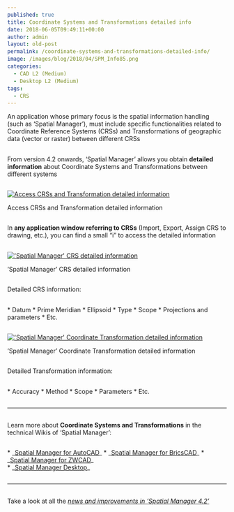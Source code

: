 ```yaml
---
published: true
title: Coordinate Systems and Transformations detailed info
date: 2018-06-05T09:49:11+00:00
author: admin
layout: old-post
permalink: /coordinate-systems-and-transformations-detailed-info/
image: /images/blog/2018/04/SPM_Info85.png
categories:
  - CAD L2 (Medium)
  - Desktop L2 (Medium)
tags:
  - CRS
---
```

<p>
  An application whose primary focus is the spatial information handling (such as &#8216;Spatial Manager&#8217;), must include specific functionalities related to Coordinate Reference Systems (CRSs) and Transformations of geographic data (vector or raster) between different CRSs
</p>

<!--more-->

<h2></h2>
<p>
  From version 4.2 onwards, &#8216;Spatial Manager&#8217; allows you obtain <strong>detailed information</strong> about Coordinate Systems and Transformations between different systems
</p>

<h2>
</h2>

<div>
  <a href="/images/blog/2018/04/SPM_Access_CRS-Trans_Info.png" target="_blank" rel="nofollow"><img src="/images/blog/2018/04/SPM_Access_CRS-Trans_Info.png" alt="Access CRSs and Transformation detailed information" width="553" height="460" srcset="/images/blog/2018/04/SPM_Access_CRS-Trans_Info.png 553w, /images/blog/2018/04/SPM_Access_CRS-Trans_Info-300x250.png 300w" sizes="(max-width: 553px) 100vw, 553px" /></a>
  
  <p>
    Access CRSs and Transformation detailed information
  </p>
</div>

<h2>
</h2>

<p>
  In <strong>any application window referring to CRSs</strong> (Import, Export, Assign CRS to drawing, etc.), you can find a small &#8220;i&#8221; to access the detailed information
</p>

<h2>
</h2>

<div>
  <a href="/images/blog/2018/04/SPM_CRS_Info.png" target="_blank" rel="nofollow"><img src="/images/blog/2018/04/SPM_CRS_Info.png" alt="'Spatial Manager' CRS detailed information" width="747" height="586" srcset="/images/blog/2018/04/SPM_CRS_Info.png 747w, /images/blog/2018/04/SPM_CRS_Info-300x235.png 300w, /images/blog/2018/04/SPM_CRS_Info-624x490.png 624w" sizes="(max-width: 747px) 100vw, 747px" /></a>
  
  <p>
    &#8216;Spatial Manager&#8217; CRS detailed information
  </p>
</div>

<h2>
</h2>

Detailed CRS information:

<h2></h2>
  * Datum
  * Prime Meridian
  * Ellipsoid
  * Type
  * Scope
  * Projections and parameters
  * Etc.

<h2>
</h2>

<div>
  <a href="/images/blog/2018/04/SPM_Transformation_Info.png" target="_blank" rel="nofollow"><img src="/images/blog/2018/04/SPM_Transformation_Info.png" alt="'Spatial Manager' Coordinate Transformation detailed information" width="747" height="361" srcset="/images/blog/2018/04/SPM_Transformation_Info.png 747w, /images/blog/2018/04/SPM_Transformation_Info-300x145.png 300w, /images/blog/2018/04/SPM_Transformation_Info-624x302.png 624w" sizes="(max-width: 747px) 100vw, 747px" /></a>
  
  <p>
    &#8216;Spatial Manager&#8217; Coordinate Transformation detailed information
  </p>
</div>

<h2>
</h2>

Detailed Transformation information:

<h2></h2>
  * Accuracy
  * Method
  * Scope
  * Parameters
  * Etc.

<h2>
</h2>



* * *

<h2>
</h2>

<p>
  Learn more about <strong>Coordinate Systems and Transformations</strong> in the technical Wikis of &#8216;Spatial Manager&#8217;:
</p>

<h2></h2>
  * _<span><a href="http://wiki.spatialmanager.com/index.php/Spatial_Manager%E2%84%A2_for_AutoCAD_-_FAQs:_Import#How_can_I_define_a_Transformation_of_coordinates.3F" target="_blank" rel="nofollow">Spatial Manager for AutoCAD</a></span>_
  * _<span><a href="http://wiki.spatialmanager.com/index.php/Spatial_Manager%E2%84%A2_for_BricsCAD_-_FAQs:_Import#How_can_I_define_a_Transformation_of_coordinates.3F" target="_blank" rel="nofollow">Spatial Manager for BricsCAD</a></span>_
  * _<span><a href="http://wiki.spatialmanager.com/index.php/Spatial_Manager%E2%84%A2_for_ZWCAD_-_FAQs:_Import#How_can_I_define_a_Transformation_of_coordinates.3F" target="_blank" rel="nofollow">Spatial Manager for ZWCAD</a></span>_<span><br /> </span>
  * _<a href="http://wiki.spatialmanager.com/index.php/Spatial_Manager_Desktop%E2%84%A2_-_FAQs:_Import_and_export#How_can_I_define_a_Transformation_of_coordinates.3F" target="_blank" rel="nofollow">Spatial Manager Desktop</a>_

<h2></h2>


* * *

<h2>
</h2>

<p>
  Take a look at all the <span><em><a href="/new-spatial-manager-4-2-released" target="_blank" rel="nofollow"><span>news and improvements in &#8216;Spatial Manager 4.2&#8217;</span></a></em></span>
</p>